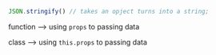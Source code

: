 
 ```JavaScript 
 JSON.stringify() // takes an opject turns into a string;   
 ```

 function --> using `props` to passing data

class --> using `this.props` to passing data